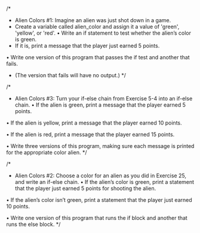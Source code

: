 /\*

- Alien Colors #1: Imagine an alien was just shot down in a game.
- Create a variable called alien_color and assign it a value of 'green', 'yellow', or 'red'.
  • Write an if statement to test whether the alien’s color is green.
- If it is, print a message that the player just earned 5 points.

• Write one version of this program that passes the if test and another that fails.

- (The version that fails will have no output.)
  \*/

/\*

- Alien Colors #3: Turn your if-else chain from Exercise 5-4 into an if-else chain.
  • If the alien is green, print a message that the player earned 5 points.

• If the alien is yellow, print a message that the player earned 10 points.

• If the alien is red, print a message that the player earned 15 points.

• Write three versions of this program, making sure each message is printed for the appropriate color alien.
\*/

/\*

- Alien Colors #2: Choose a color for an alien as you did in Exercise 25, and write an if-else chain.
  • If the alien’s color is green, print a statement that the player just earned 5 points for shooting the alien.

• If the alien’s color isn’t green, print a statement that the player just earned 10 points.

• Write one version of this program that runs the if block and another that runs the else block.
\*/
